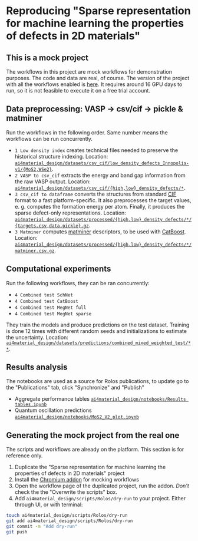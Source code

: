 # Reproducing "Sparse representation for machine learning the properties of defects in 2D materials"
## This is a mock project
The workflows in this project are mock workflows for demonstration purposes. The code and data are real, of course. The version of the project with all the workflows enabled is [here](https://my.rolos.com/public/project/79a29e5d84da4e5680ed6d8c9f933748). It requires around 16 GPU days to run, so it is not feasible to execute it on a free trial account.
## Data preprocessing: VASP -> csv/cif -> pickle & matminer
Run the workflows in the following order. Same number means the workflows can be run concurrently.
* `1 Low density index` creates technical files needed to preserve the historical structure indexing. Location: [`ai4material_design/datasets/csv_cif/low_density_defects_Innopolis-v1/{MoS2,WSe2}`](../datasets/csv_cif/low_density_defects_Innopolis-v1).
* `2 VASP to csv_cif` extracts the energy and band gap information from the raw VASP output. Location: [`ai4material_design/datasets/csv_cif/{high,low}_density_defects/*`](../datasets/csv_cif).
* `3 csv_cif to dataframe` converts the structures from standard [CIF](https://www.iucr.org/resources/cif) format to a fast platform-specific. It also preprocesses the target values, e. g. computes the formation energy per atom. Finally, it produces the sparse defect-only representations. Location: [`ai4material_design/datasets/processed/{high,low}_density_defects/*/{targets.csv,data.pickle}.gz`](../datasets/processed).
* `3 Matminer` computes [matminer](https://github.com/hackingmaterials/matminer) descriptors, to be used with [CatBoost](https://catboost.ai/). Location: [`ai4material_design/datasets/processed/{high,low}_density_defects/*/matminer.csv.gz`](../datasets/processed).
## Computational experiments
Run the following workflows, they can be ran concurrently:
* `4 Combined test SchNet`
* `4 Combined test CatBoost`
* `4 Combined test MegNet full`
* `4 Combined test MegNet sparse`

They train the models and produce predictions on the test dataset. Training is done 12 times with different random seeds and initializations to estimate the uncertainty. Location: [`ai4material_design/datasets/predictions/combined_mixed_weighted_test/**`](../datasets/predictions/combined_mixed_weighted_test).
## Results analysis
The notebooks are used as a source for Rolos publications, to update go to the "Publications" tab, click "Synchronize" and "Publish"
* Aggregate performance tables [`ai4material_design/notebooks/Results tables.ipynb`](../notebooks/Results%20tables.ipynb)
* Quantum oscillation predictions [`ai4material_design/notebooks/MoS2_V2_plot.ipynb`](../notebooks/MoS2_V2_plot.ipynb)
## Generating the mock project from the real one
The scripts and workflows are already on the platform. This section is for reference only.
1. Duplicate the "Sparse representation for machine learning the properties of defects in 2D materials" project
2. Install the [Chromium addon](https://github.com/kazeevn/mock-rolos-workflows/) for mocking workflows
3. Open the workflow page of the duplicated project, run the addon. *Don't* check the the "Overwrite the scripts" box.
4. Add `ai4material_design/scripts/Rolos/dry-run` to your project. Either through UI, or with terminal:
```bash
touch ai4material_design/scripts/Rolos/dry-run
git add ai4material_design/scripts/Rolos/dry-run
git commit -m "Add dry-run"
git push
```